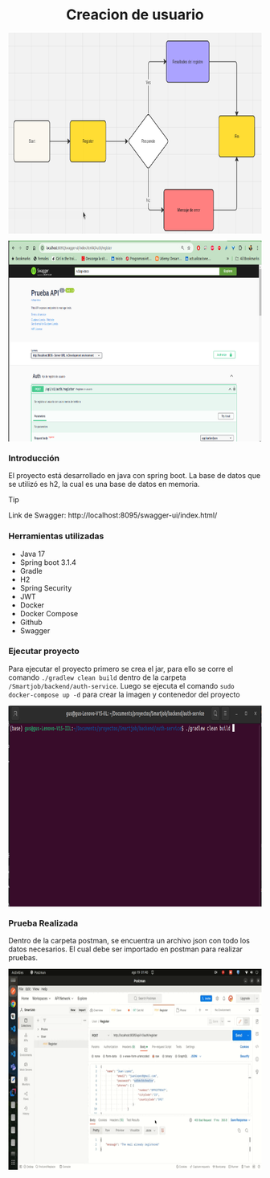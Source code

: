 <center>
  <h1> Creacion de usuario </h1>
</center>
<code><p align="center"><img height="400" src="https://github.com/gustavolonda/Smartjob/blob/master/images/diagrama.png" title="app" style="display: block;margin-left: auto;margin-right: auto;"></p></code>

<code><p align="center"><img height="400" src="https://github.com/gustavolonda/Smartjob/blob/master/images/swagger.png" title="app" style="display: block;margin-left: auto;margin-right: auto;"></p></code>

### Introducción

El proyecto está desarrollado en java con spring boot. La base de datos que se utilizó es h2, la cual es una base de datos en memoria.


> [!TIP]
> Link de Swagger: http://localhost:8095/swagger-ui/index.html/

### Herramientas utilizadas
* Java 17
* Spring boot 3.1.4
* Gradle
* H2
* Spring Security
* JWT
* Docker
* Docker Compose
* Github
* Swagger
  
### Ejecutar proyecto
Para ejecutar el proyecto primero se crea el jar, para ello se corre el comando `./gradlew clean build` dentro de la carpeta `/Smartjob/backend/auth-service`. Luego se ejecuta el comando `sudo docker-compose up -d` para crear la imagen y contenedor del proyecto
<code><p align="center"><img height="400" src="https://github.com/gustavolonda/Smartjob/blob/master/images/commanCleanBuild.png" title="app" style="display: block;margin-left: auto;margin-right: auto;"></p></code>

### Prueba Realizada
Dentro de la carpeta postman, se encuentra un archivo json con todo los datos necesarios. El cual debe ser importado en postman para realizar pruebas. 

<code><p align="center"><img height="400" src="https://github.com/gustavolonda/Smartjob/blob/master/images/smartjopTest.gif" title="app" style="display: block;margin-left: auto;margin-right: auto;"></p></code>

